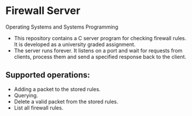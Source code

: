 # Firewall Server
Operating Systems and Systems Programming

- This repository contains a C server program for checking firewall rules. It is developed as a university graded assignment.
- The server runs forever. It listens on a port and wait for requests from clients, process them and send a specified response back to the client.

## Supported operations:
- Adding a packet to the stored rules.
- Querying.
- Delete a valid packet from the stored rules.
- List all firewall rules.

